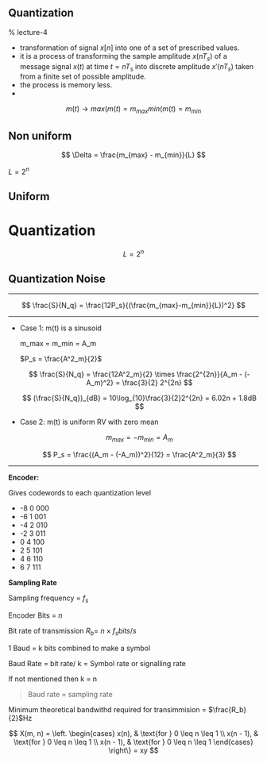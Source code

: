 ## Quantization

% lecture-4

- transformation of signal $x[n]$ into one of a set of prescribed values.
- it is a process of transforming the sample amplitude $x(nT_s)$ of a
  message signal $x(t)$ at time $t = nT_s$ into discrete amplitude
  $x\prime(nT_s)$ taken from a finite set of possible amplitude.
- the process is memory less.
-

$$
m(t) \rightarrow max(m(t) = m_{max}
min(m(t) = m_{min}
$$

## Non uniform

$$
\Delta = \frac{m_{max} - m_{min}}{L}
$$

$L = 2^n$

## Uniform

# Quantization

$$
	L = 2^n
$$

## Quantization Noise


---

$$
    \frac{S}{N_q} = \frac{12P_s}{(\frac{m_{max}-m_{min}}{L})^2}
$$

---


- Case 1: m(t) is a sinusoid

    m_max = m_min = A_m

    $P_s = \frac{A^2_m}{2}$

    $$
        \frac{S}{N_q} = \frac{12A^2_m}{2} \times \frac{2^{2n}}{A_m - (-A_m)^2} = \frac{3}{2} 2^{2n}
    $$

    $$
     (\frac{S}{N_q})_{dB} = 10\log_{10}\frac{3}{2}2^{2n} = 6.02n + 1.8dB
    $$

- Case 2: m(t) is uniform RV with zero mean

    $$
    m_{max} = -m_{min} = A_m
    $$

    $$
        P_s = \frac{(A_m - (-A_m))^2}{12} = \frac{A^2_m}{3}
    $$

---

**Encoder:**

Gives codewords to each quantization level

- -8 	0 	000
- -6	1	001
- -4	2	010
- -2	3	011
- 0	4	100
- 2	5	101
- 4	6	110
- 6	7	111

**Sampling Rate**

Sampling frequency = $f_s$

Encoder Bits = $n$


Bit rate of transmission $R_b$= $n\times f_s bits/s$


1 Baud = k bits combined to make a symbol

Baud Rate = bit rate/ k = Symbol rate or signalling rate


If not mentioned then k = n

> Baud rate = sampling rate


Minimum theoretical bandwithd required  for transimmision = $\frac{R_b}{2}$Hz



$$
 X(m, n) = \left.
  \begin{cases}
    x(n), & \text{for } 0 \leq n \leq 1 \\
    x(n - 1), & \text{for } 0 \leq n \leq 1 \\
    x(n - 1), & \text{for } 0 \leq n \leq 1
  \end{cases}
  \right\} = xy
$$


